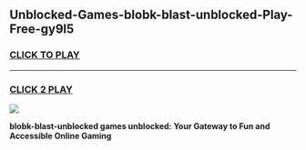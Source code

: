 
## Unblocked-Games-blobk-blast-unblocked-Play-Free-gy9l5
<h3>
<a href="https://premium76.site?title=blobk-blast-unblocked&ref=12A">CLICK TO PLAY</a></h3>
<hr>

<h3>
<a href="https://premium76.site?title=blobk-blast-unblocked&ref=12A">CLICK 2 PLAY</a>
  
</h3>

<a href="https://premium76.site?title=blobk-blast-unblocked&ref=12A"><img src="https://clearcache.store/games.png"></a>


**blobk-blast-unblocked games unblocked: Your Gateway to Fun and Accessible Online Gaming**
